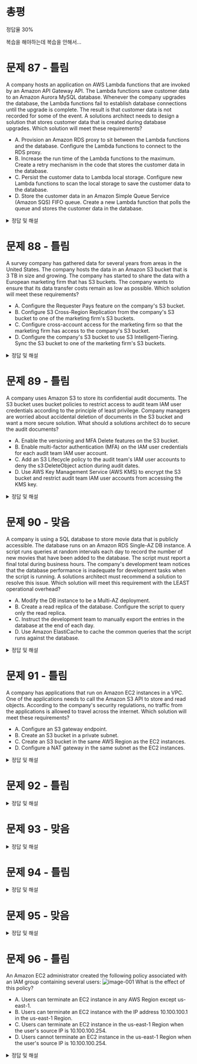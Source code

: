 # 총평

정답율 30%

복습을 해야하는데 복습을 안해서...

# 문제 87 - 틀림

A company hosts an application on AWS Lambda functions that are invoked by an Amazon API Gateway API. The Lambda functions save customer data to an Amazon Aurora MySQL database. Whenever the company upgrades the database, the Lambda functions fail to establish database connections until the upgrade is complete. The result is that customer data is not recorded for some of the event.
A solutions architect needs to design a solution that stores customer data that is created during database upgrades.
Which solution will meet these requirements?

 - A. Provision an Amazon RDS proxy to sit between the Lambda functions and the database. Configure the Lambda functions to connect to the RDS proxy.
- B. Increase the run time of the Lambda functions to the maximum. Create a retry mechanism in the code that stores the customer data in the database.
- C. Persist the customer data to Lambda local storage. Configure new Lambda functions to scan the local storage to save the customer data to the database.
- D. Store the customer data in an Amazon Simple Queue Service (Amazon SQS) FIFO queue. Create a new Lambda function that polls the queue and stores the customer data in the database.


<details>
<summary>정답 및 해설</summary>

> 정답: A, 과반수: D

업그레이드 도중 아키텍트 디자인이 필요하니 올바른 솔루션을 고르라는 문제였습니다. 프록시를 통해서 다른 인스턴스에 연결 가능성 때문에 선택했지만 Aurora DB는 프록시를 지원하지 않는다며 D를 고른 사람도 많았습니다.

[Examtopics](https://www.examtopics.com/discussions/amazon/view/85319-exam-aws-certified-solutions-architect-associate-saa-c03/)
</details>

# 문제 88 - 틀림

A survey company has gathered data for several years from areas in the United States. The company hosts the data in an Amazon S3 bucket that is 3 TB in size and growing. The company has started to share the data with a European marketing firm that has S3 buckets. The company wants to ensure that its data transfer costs remain as low as possible.
Which solution will meet these requirements?

- A. Configure the Requester Pays feature on the company's S3 bucket.
- B. Configure S3 Cross-Region Replication from the company's S3 bucket to one of the marketing firm's S3 buckets.
- C. Configure cross-account access for the marketing firm so that the marketing firm has access to the company's S3 bucket.
- D. Configure the company's S3 bucket to use S3 Intelligent-Tiering. Sync the S3 bucket to one of the marketing firm's S3 buckets.

<details>
<summary>정답 및 해설</summary>

> 정답: B 45%, A 47%

[Examtopics](https://www.examtopics.com/discussions/amazon/view/85738-exam-aws-certified-solutions-architect-associate-saa-c03/)
</details>

# 문제 89 - 틀림

A company uses Amazon S3 to store its confidential audit documents. The S3 bucket uses bucket policies to restrict access to audit team IAM user credentials according to the principle of least privilege. Company managers are worried about accidental deletion of documents in the S3 bucket and want a more secure solution.
What should a solutions architect do to secure the audit documents?

- A. Enable the versioning and MFA Delete features on the S3 bucket.
- B. Enable multi-factor authentication (MFA) on the IAM user credentials for each audit team IAM user account.
- C. Add an S3 Lifecycle policy to the audit team's IAM user accounts to deny the s3:DeleteObject action during audit dates.
- D. Use AWS Key Management Service (AWS KMS) to encrypt the S3 bucket and restrict audit team IAM user accounts from accessing the KMS key.

<details>
<summary>정답 및 해설</summary>

> 정답: A

[Examtopics](https://www.examtopics.com/discussions/amazon/view/85808-exam-aws-certified-solutions-architect-associate-saa-c03/)
</details>

# 문제 90 - 맞음

A company is using a SQL database to store movie data that is publicly accessible. The database runs on an Amazon RDS Single-AZ DB instance. A script runs queries at random intervals each day to record the number of new movies that have been added to the database. The script must report a final total during business hours.
The company's development team notices that the database performance is inadequate for development tasks when the script is running. A solutions architect must recommend a solution to resolve this issue.
Which solution will meet this requirement with the LEAST operational overhead?

- A. Modify the DB instance to be a Multi-AZ deployment.
- B. Create a read replica of the database. Configure the script to query only the read replica.
- C. Instruct the development team to manually export the entries in the database at the end of each day.
- D. Use Amazon ElastiCache to cache the common queries that the script runs against the database.

<details>
<summary>정답 및 해설</summary>

> 정답: B

[Examtopics](https://www.examtopics.com/discussions/amazon/view/85339-exam-aws-certified-solutions-architect-associate-saa-c03/)
</details>

# 문제 91 - 틀림

A company has applications that run on Amazon EC2 instances in a VPC. One of the applications needs to call the Amazon S3 API to store and read objects. According to the company's security regulations, no traffic from the applications is allowed to travel across the internet.
Which solution will meet these requirements?

- A. Configure an S3 gateway endpoint.
- B. Create an S3 bucket in a private subnet.
- C. Create an S3 bucket in the same AWS Region as the EC2 instances.
- D. Configure a NAT gateway in the same subnet as the EC2 instances.

<details>
<summary>정답 및 해설</summary>

> 정답: A

***CORRECT***
The correct solution is Option A (Configure an S3 gateway endpoint.)

A gateway endpoint is a VPC endpoint that you can use to connect to Amazon S3 from within your VPC. Traffic between your VPC and Amazon S3 never leaves the Amazon network, so it doesn't traverse the internet. This means you can access Amazon S3 without the need to use a NAT gateway or a VPN connection.

***WRONG***
Option B (creating an S3 bucket in a private subnet) is not a valid solution because S3 buckets do not have subnets.

Option C (creating an S3 bucket in the same AWS Region as the EC2 instances) is not a requirement for meeting the given security regulations.

Option D (configuring a NAT gateway in the same subnet as the EC2 instances) is not a valid solution because it would allow traffic to leave the VPC and travel across the Internet.

[Examtopics](https://www.examtopics.com/discussions/amazon/view/85667-exam-aws-certified-solutions-architect-associate-saa-c03/)
</details>

# 문제 92 - 틀림

<details>
<summary>정답 및 해설</summary>

A company is storing sensitive user information in an Amazon S3 bucket. The company wants to provide secure access to this bucket from the application tier running on Amazon EC2 instances inside a VPC.
Which combination of steps should a solutions architect take to accomplish this? (Choose two.)

- A. Configure a VPC gateway endpoint for Amazon S3 within the VPC.
- B. Create a bucket policy to make the objects in the S3 bucket public.
- C. Create a bucket policy that limits access to only the application tier running in the VPC.
- D. Create an IAM user with an S3 access policy and copy the IAM credentials to the EC2 instance.
- E. Create a NAT instance and have the EC2 instances use the NAT instance to access the S3 bucket.

> 정답: A, C

A. This eliminates the need for the traffic to go over the internet, providing an added layer of security.

B. It is important to restrict access to the bucket and its objects only to authorized entities.

C. This helps maintain the confidentiality of the sensitive user information by limiting access to authorized resources.

D. In this case, since the EC2 instances are accessing the S3 bucket from within the VPC, using IAM user credentials is unnecessary and can introduce additional security risks.

E. a NAT instance to access the S3 bucket adds unnecessary complexity and overhead.

In summary, the recommended steps to provide secure access to the S3 from the application tier running on EC2 inside a VPC are to configure a VPC gateway endpoint for S3 within the VPC (option A) and create a bucket policy that limits access to only the application tier running in the VPC (option C).

[Examtopics](https://www.examtopics.com/discussions/amazon/view/85903-exam-aws-certified-solutions-architect-associate-saa-c03/)
</details>

# 문제 93 - 맞음

<details>
<summary>정답 및 해설</summary>

A company runs an on-premises application that is powered by a MySQL database. The company is migrating the application to AWS to increase the application's elasticity and availability.
The current architecture shows heavy read activity on the database during times of normal operation. Every 4 hours, the company's development team pulls a full export of the production database to populate a database in the staging environment. During this period, users experience unacceptable application latency. The development team is unable to use the staging environment until the procedure completes.
A solutions architect must recommend replacement architecture that alleviates the application latency issue. The replacement architecture also must give the development team the ability to continue using the staging environment without delay.
Which solution meets these requirements?

- A. Use Amazon Aurora MySQL with Multi-AZ Aurora Replicas for production. Populate the staging database by implementing a backup and restore process that uses the mysqldump utility.
- B. Use Amazon Aurora MySQL with Multi-AZ Aurora Replicas for production. Use database cloning to create the staging database on-demand.
- C. Use Amazon RDS for MySQL with a Multi-AZ deployment and read replicas for production. Use the standby instance for the staging database.
- D. Use Amazon RDS for MySQL with a Multi-AZ deployment and read replicas for production. Populate the staging database by implementing a backup and restore process that uses the mysqldump utility.

> 정답: B

[Examtopics](https://www.examtopics.com/discussions/amazon/view/85729-exam-aws-certified-solutions-architect-associate-saa-c03/)
</details>

# 문제 94 - 틀림

<details>
<summary>정답 및 해설</summary>

A company is designing an application where users upload small files into Amazon S3. After a user uploads a file, the file requires one-time simple processing to transform the data and save the data in JSON format for later analysis.
Each file must be processed as quickly as possible after it is uploaded. Demand will vary. On some days, users will upload a high number of files. On other days, users will upload a few files or no files.
Which solution meets these requirements with the LEAST operational overhead?

- A. Configure Amazon EMR to read text files from Amazon S3. Run processing scripts to transform the data. Store the resulting JSON file in an Amazon Aurora DB cluster.
- B. Configure Amazon S3 to send an event notification to an Amazon Simple Queue Service (Amazon SQS) queue. Use Amazon EC2 instances to read from the queue and process the data. Store the resulting JSON file in Amazon DynamoDB.
- C. Configure Amazon S3 to send an event notification to an Amazon Simple Queue Service (Amazon SQS) queue. Use an AWS Lambda function to read from the queue and process the data. Store the resulting JSON file in Amazon DynamoDB.
- D. Configure Amazon EventBridge (Amazon CloudWatch Events) to send an event to Amazon Kinesis Data Streams when a new file is uploaded. Use an AWS Lambda function to consume the event from the stream and process the data. Store the resulting JSON file in an Amazon Aurora DB cluster.

> 정답: C

[Examtopics](https://www.examtopics.com/discussions/amazon/view/86676-exam-aws-certified-solutions-architect-associate-saa-c03/)
</details>

# 문제 95 - 맞음

<details>
<summary>정답 및 해설</summary>

An application allows users at a company's headquarters to access product data. The product data is stored in an Amazon RDS MySQL DB instance. The operations team has isolated an application performance slowdown and wants to separate read traffic from write traffic. A solutions architect needs to optimize the application's performance quickly.
What should the solutions architect recommend?

- A. Change the existing database to a Multi-AZ deployment. Serve the read requests from the primary Availability Zone.
- B. Change the existing database to a Multi-AZ deployment. Serve the read requests from the secondary Availability Zone.
- C. Create read replicas for the database. Configure the read replicas with half of the compute and storage resources as the source database.
- D. Create read replicas for the database. Configure the read replicas with the same compute and storage resources as the source database.

> 정답: D

[Examtopics](https://www.examtopics.com/discussions/amazon/view/85906-exam-aws-certified-solutions-architect-associate-saa-c03/)
</details>

# 문제 96 - 틀림

An Amazon EC2 administrator created the following policy associated with an IAM group containing several users:
![image-001](https://img.examtopics.com/aws-certified-solutions-architect-associate-saa-c03/image1.png)
What is the effect of this policy?

- A. Users can terminate an EC2 instance in any AWS Region except us-east-1.
- B. Users can terminate an EC2 instance with the IP address 10.100.100.1 in the us-east-1 Region.
- C. Users can terminate an EC2 instance in the us-east-1 Region when the user's source IP is 10.100.100.254.
- D. Users cannot terminate an EC2 instance in the us-east-1 Region when the user's source IP is 10.100.100.254.

<details>
<summary>정답 및 해설</summary>

> 정답: C

[Examtopics](https://www.examtopics.com/discussions/amazon/view/86460-exam-aws-certified-solutions-architect-associate-saa-c03/)
</details>

